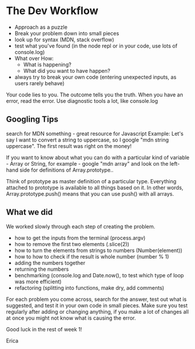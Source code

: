 # The Dev Workflow

* Approach as a puzzle
* Break your problem down into small pieces
* look up for syntax (MDN, stack overflow)
* test what you've found (in the node repl or in your code, use lots of console.log)
* What over How:
  - What is happening?
  - What did you want to have happen?
* always try to break your own code (entering unexpected inputs, as users rarely behave)

Your code lies to you. The outcome tells you the truth. When you have an error, read the error. Use diagnostic tools a lot, like console.log

## Googling Tips
 search for MDN something - great resource for Javascript
 Example: Let's say I want to convert a string to uppercase, so I google "mdn string uppercase". The first result was right on the money!

 If you want to know about what you can do with a particular kind of variable - Array or String, for example - google "mdn array" and look on the left-hand side for definitions of Array.prototype.<function here>.

 Think of prototype as master definition of a particular type. Everything attached to prototype is available to all things based on it. In other words, Array.prototype.push() means that you can use push() with all arrays.

## What we did
We worked slowly through each step of creating the problem.
* how to get the inputs from the terminal (process.argv)
* how to remove the first two elements (.slice(2))
* how to turn the elements from strings to numbers (Number(element))
* how to how to check if the result is whole number (number % 1)
* adding the numbers together
* returning the numbers
* benchmarking (console.log and Date.now(), to test which type of loop was more efficient)
* refactoring (splitting into functions, make dry, add comments)

For each problem you come across, search for the answer, test out what is suggested, and test it in your own code in small pieces. Make sure you test regularly after adding or changing anything, if you make a lot of changes all at once you might not know what is causing the error.

Good luck in the rest of week 1!

Erica
